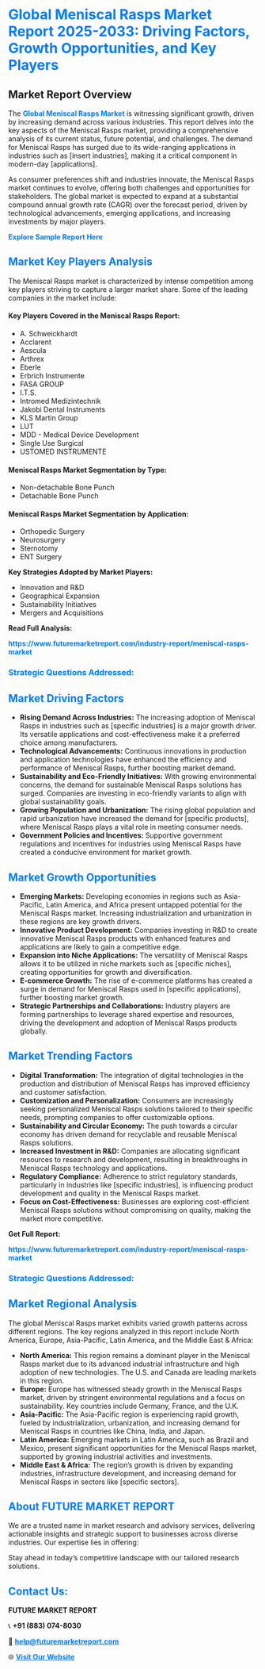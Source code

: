<h1 style="color: #007BFF;">Global Meniscal Rasps Market Report 2025-2033: Driving Factors, Growth Opportunities, and Key Players</h1>

<section id="overview">
<h2>Market Report Overview</h2>
<p>The <a href="https://www.futuremarketreport.com/industry-report/meniscal-rasps-market" style="color: #007BFF; text-decoration: none;"><strong>Global Meniscal Rasps Market</strong></a> is witnessing significant growth, driven by increasing demand across various industries. This report delves into the key aspects of the Meniscal Rasps market, providing a comprehensive analysis of its current status, future potential, and challenges. The demand for Meniscal Rasps has surged due to its wide-ranging applications in industries such as [insert industries], making it a critical component in modern-day [applications].</p>
<p>As consumer preferences shift and industries innovate, the Meniscal Rasps market continues to evolve, offering both challenges and opportunities for stakeholders. The global market is expected to expand at a substantial compound annual growth rate (CAGR) over the forecast period, driven by technological advancements, emerging applications, and increasing investments by major players.</p>
</section>

<section id="overview">
<p><a href="https://www.futuremarketreport.com/request-sample/reportId=36073" style="color: #007BFF; text-decoration: none;"><strong>Explore Sample Report Here</strong></a></p>
</section>

<section id="key-players">
<h2 style="color: #007BFF;">Market Key Players Analysis</h2>
<p>The Meniscal Rasps market is characterized by intense competition among key players striving to capture a larger market share. Some of the leading companies in the market include:</p>
<h4>Key Players Covered in the Meniscal Rasps Report:</h4>
<ul><li>A. Schweickhardt</li><li>Acclarent</li><li>Aescula</li><li>Arthrex</li><li>Eberle</li><li>Erbrich Instrumente</li><li>FASA GROUP</li><li>I.T.S.</li><li>Intromed Medizintechnik</li><li>Jakobi Dental Instruments</li><li>KLS Martin Group</li><li>LUT</li><li>MDD - Medical Device Development</li><li>Single Use Surgical</li><li>USTOMED INSTRUMENTE</li></ul>
<h4>Meniscal Rasps Market Segmentation by Type:</h4>
<ul><li>Non-detachable Bone Punch</li><li>Detachable Bone Punch</li></ul>

<h4>Meniscal Rasps Market Segmentation by Application:</h4>
<ul><li>Orthopedic Surgery</li><li>Neurosurgery</li><li>Sternotomy</li><li>ENT Surgery</li></ul>
<p><strong>Key Strategies Adopted by Market Players:</strong></p>
<ul>
<li>Innovation and R&D</li>
<li>Geographical Expansion</li>
<li>Sustainability Initiatives</li>
<li>Mergers and Acquisitions</li>
</ul>
</section>

<section>
<p><strong>Read Full Analysis: </strong></p><a href="https://www.futuremarketreport.com/industry-report/meniscal-rasps-market" style="color: #007BFF; text-decoration: none;"><strong>https://www.futuremarketreport.com/industry-report/meniscal-rasps-market</strong></a>
<h3 style="color: #007BFF;">Strategic Questions Addressed:</h3>
</section>

<section id="driving-factors">
<h2 style="color: #007BFF;">Market Driving Factors</h2>
<ul>
<li><strong>Rising Demand Across Industries:</strong> The increasing adoption of Meniscal Rasps in industries such as [specific industries] is a major growth driver. Its versatile applications and cost-effectiveness make it a preferred choice among manufacturers.</li>
<li><strong>Technological Advancements:</strong> Continuous innovations in production and application technologies have enhanced the efficiency and performance of Meniscal Rasps, further boosting market demand.</li>
<li><strong>Sustainability and Eco-Friendly Initiatives:</strong> With growing environmental concerns, the demand for sustainable Meniscal Rasps solutions has surged. Companies are investing in eco-friendly variants to align with global sustainability goals.</li>
<li><strong>Growing Population and Urbanization:</strong> The rising global population and rapid urbanization have increased the demand for [specific products], where Meniscal Rasps plays a vital role in meeting consumer needs.</li>
<li><strong>Government Policies and Incentives:</strong> Supportive government regulations and incentives for industries using Meniscal Rasps have created a conducive environment for market growth.</li>
</ul>
</section>

<section id="growth-opportunities">
<h2 style="color: #007BFF;">Market Growth Opportunities</h2>
<ul>
<li><strong>Emerging Markets:</strong> Developing economies in regions such as Asia-Pacific, Latin America, and Africa present untapped potential for the Meniscal Rasps market. Increasing industrialization and urbanization in these regions are key growth drivers.</li>
<li><strong>Innovative Product Development:</strong> Companies investing in R&D to create innovative Meniscal Rasps products with enhanced features and applications are likely to gain a competitive edge.</li>
<li><strong>Expansion into Niche Applications:</strong> The versatility of Meniscal Rasps allows it to be utilized in niche markets such as [specific niches], creating opportunities for growth and diversification.</li>
<li><strong>E-commerce Growth:</strong> The rise of e-commerce platforms has created a surge in demand for Meniscal Rasps used in [specific applications], further boosting market growth.</li>
<li><strong>Strategic Partnerships and Collaborations:</strong> Industry players are forming partnerships to leverage shared expertise and resources, driving the development and adoption of Meniscal Rasps products globally.</li>
</ul>
</section>

<section id="trending-factors">
<h2 style="color: #007BFF;">Market Trending Factors</h2>
<ul>
<li><strong>Digital Transformation:</strong> The integration of digital technologies in the production and distribution of Meniscal Rasps has improved efficiency and customer satisfaction.</li>
<li><strong>Customization and Personalization:</strong> Consumers are increasingly seeking personalized Meniscal Rasps solutions tailored to their specific needs, prompting companies to offer customizable options.</li>
<li><strong>Sustainability and Circular Economy:</strong> The push towards a circular economy has driven demand for recyclable and reusable Meniscal Rasps solutions.</li>
<li><strong>Increased Investment in R&D:</strong> Companies are allocating significant resources to research and development, resulting in breakthroughs in Meniscal Rasps technology and applications.</li>
<li><strong>Regulatory Compliance:</strong> Adherence to strict regulatory standards, particularly in industries like [specific industries], is influencing product development and quality in the Meniscal Rasps market.</li>
<li><strong>Focus on Cost-Effectiveness:</strong> Businesses are exploring cost-efficient Meniscal Rasps solutions without compromising on quality, making the market more competitive.</li>
</ul>
</section>

<section>
<p><strong>Get Full Report: </strong></p><a href="https://www.futuremarketreport.com/industry-report/meniscal-rasps-market" style="color: #007BFF; text-decoration: none;"><strong>https://www.futuremarketreport.com/industry-report/meniscal-rasps-market</strong></a>
<h3 style="color: #007BFF;">Strategic Questions Addressed:</h3>
</section>


<section id="regional-analysis">
<h2 style="color: #007BFF;">Market Regional Analysis</h2>
<p>The global Meniscal Rasps market exhibits varied growth patterns across different regions. The key regions analyzed in this report include North America, Europe, Asia-Pacific, Latin America, and the Middle East & Africa:</p>
<ul>
<li><strong>North America:</strong> This region remains a dominant player in the Meniscal Rasps market due to its advanced industrial infrastructure and high adoption of new technologies. The U.S. and Canada are leading markets in this region.</li>
<li><strong>Europe:</strong> Europe has witnessed steady growth in the Meniscal Rasps market, driven by stringent environmental regulations and a focus on sustainability. Key countries include Germany, France, and the U.K.</li>
<li><strong>Asia-Pacific:</strong> The Asia-Pacific region is experiencing rapid growth, fueled by industrialization, urbanization, and increasing demand for Meniscal Rasps in countries like China, India, and Japan.</li>
<li><strong>Latin America:</strong> Emerging markets in Latin America, such as Brazil and Mexico, present significant opportunities for the Meniscal Rasps market, supported by growing industrial activities and investments.</li>
<li><strong>Middle East & Africa:</strong> The region’s growth is driven by expanding industries, infrastructure development, and increasing demand for Meniscal Rasps in sectors like [specific sectors].</li>
</ul>
</section>

<footer>
<h2 style="color: #007BFF;">About FUTURE MARKET REPORT</h2>
<p>We are a trusted name in market research and advisory services, delivering actionable insights and strategic support to businesses across diverse industries. Our expertise lies in offering:</p>

<p>Stay ahead in today’s competitive landscape with our tailored research solutions.</p>

<h2 style="color: #007BFF;">Contact Us:</h2>
<p><strong>FUTURE MARKET REPORT</strong></p>
<p>📞 <strong>+91 (883) 074-8030</strong></p>
<p>📧 <strong><a href="mailto:help@futuremarketreport.com" style="color: #007BFF;">help@futuremarketreport.com</a></strong></p>
<p>🌐 <strong><a href="https://www.futuremarketreport.com/" style="color: #007BFF;">Visit Our Website</a></strong></p>
</footer>